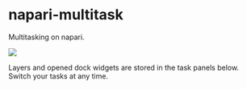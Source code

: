 # napari-multitask

Multitasking on napari.

![](Figs/output.gif)

Layers and opened dock widgets are stored in the task panels below. Switch your tasks at any time.